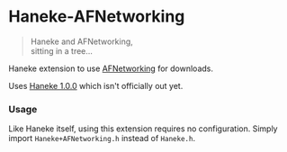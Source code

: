 Haneke-AFNetworking
===================

> Haneke and AFNetworking,<br>
> sitting in a tree...


Haneke extension to use [AFNetworking](https://github.com/AFNetworking/AFNetworking) for downloads. 

Uses [Haneke 1.0.0](https://github.com/hpique/Haneke/tree/v1.0) which isn't officially out yet.

### Usage

Like Haneke itself, using this extension requires no configuration. Simply import `Haneke+AFNetworking.h` instead of `Haneke.h`.

